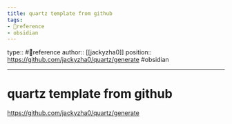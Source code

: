 ```yaml
---
title: quartz template from github
tags:
- 🔗reference
- obsidian
---
```


type:: #🔗reference
author:: [[jackyzha0]]
position:: https://github.com/jackyzha0/quartz/generate
#obsidian

---

# quartz template from github

https://github.com/jackyzha0/quartz/generate
